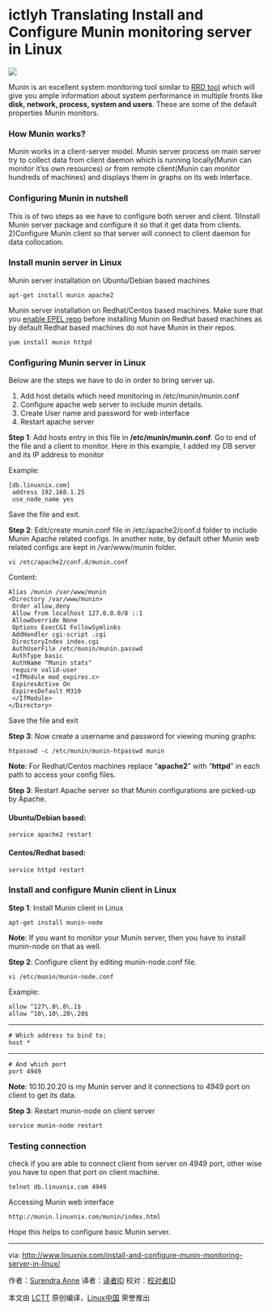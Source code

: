 ictlyh Translating
Install and Configure Munin monitoring server in Linux
================================================================================
![](http://www.linuxnix.com/wp-content/uploads/2015/12/munin_page.jpg)

Munin is an excellent system monitoring tool similar to [RRD tool][1] which will give you ample information about system performance in multiple fronts like **disk, network, process, system and users**. These are some of the default properties Munin monitors.

### How Munin works? ###

Munin works in a client-server model. Munin server process on main server try to collect data from client daemon which is running locally(Munin can monitor it’ss own resources) or from remote client(Munin can monitor hundreds of machines) and displays them in graphs on its web interface.

### Configuring Munin in nutshell ###

This is of two steps as we have to configure both server and client.
1)Install Munin server package and configure it so that it get data from clients.
2)Configure Munin client so that server will connect to client daemon for data collocation.

### Install munin server in Linux ###

Munin server installation on Ubuntu/Debian based machines

    apt-get install munin apache2

Munin server installation on Redhat/Centos based machines. Make sure that you [enable EPEL repo][2] before installing Munin on Redhat based machines as by default Redhat based machines do not have Munin in their repos.

    yum install munin httpd

### Configuring Munin server in Linux ###

Below are the steps we have to do in order to bring server up.

1. Add host details which need monitoring in /etc/munin/munin.conf
1. Configure apache web server to include munin details.
1. Create User name and password for web interface
1. Restart apache server

**Step 1**: Add hosts entry in this file in **/etc/munin/munin.conf**. Go to end of the file and a client to monitor. Here in this example, I added my DB server and its IP address to monitor

Example:

    [db.linuxnix.com]
     address 192.168.1.25
     use_node_name yes

Save the file and exit.

**Step 2**: Edit/create munin.conf file in /etc/apache2/conf.d folder to include Munin Apache related configs. In another note, by default other Munin web related configs are kept in /var/www/munin folder.

    vi /etc/apache2/conf.d/munin.conf

Content:

    Alias /munin /var/www/munin
    <Directory /var/www/munin>
     Order allow,deny
     Allow from localhost 127.0.0.0/8 ::1
     AllowOverride None
     Options ExecCGI FollowSymlinks
     AddHandler cgi-script .cgi
     DirectoryIndex index.cgi
     AuthUserFile /etc/munin/munin.passwd
     AuthType basic
     AuthName "Munin stats"
     require valid-user
     <IfModule mod_expires.c>
     ExpiresActive On
     ExpiresDefault M310
     </IfModule>
    </Directory>

Save the file and exit

**Step 3**: Now create a username and password for viewing muning graphs:

    htpasswd -c /etc/munin/munin-htpasswd munin

**Note**: For Redhat/Centos machines replace “**apache2**” with “**httpd**” in each path to access your config files.

**Step 3**: Restart Apache server so that Munin configurations are picked-up by Apache.

#### Ubuntu/Debian based: ####

    service apache2 restart

#### Centos/Redhat based: ####

    service httpd restart

### Install and configure Munin client in Linux ###

**Step 1**: Install Munin client in Linux

    apt-get install munin-node

**Note**: If you want to monitor your Munin server, then you have to install munin-node on that as well.

**Step 2**: Configure client by editing munin-node.conf file.

    vi /etc/munin/munin-node.conf

Example:

    allow ^127\.0\.0\.1$
    allow ^10\.10\.20\.20$

----------

    # Which address to bind to;
    host *

----------

    # And which port
    port 4949

**Note**: 10.10.20.20 is my Munin server and it connections to 4949 port on client to get its data.

**Step 3**: Restart munin-node on client server

    service munin-node restart

### Testing connection ###

check if you are able to connect client from server on 4949 port, other wise you have to open that port on client machine.

    telnet db.linuxnix.com 4949

Accessing Munin web interface

    http://munin.linuxnix.com/munin/index.html

Hope this helps to configure basic Munin server.

--------------------------------------------------------------------------------

via: http://www.linuxnix.com/install-and-configure-munin-monitoring-server-in-linux/

作者：[Surendra Anne][a]
译者：[译者ID](https://github.com/译者ID)
校对：[校对者ID](https://github.com/校对者ID)

本文由 [LCTT](https://github.com/LCTT/TranslateProject) 原创编译，[Linux中国](https://linux.cn/) 荣誉推出

[a]:http://www.linuxnix.com/author/surendra/
[1]:http://www.linuxnix.com/network-monitoringinfo-gathering-tools-in-linux/
[2]:http://www.linuxnix.com/how-to-install-and-enable-epel-repo-in-rhel-centos-oracle-scentific-linux/
